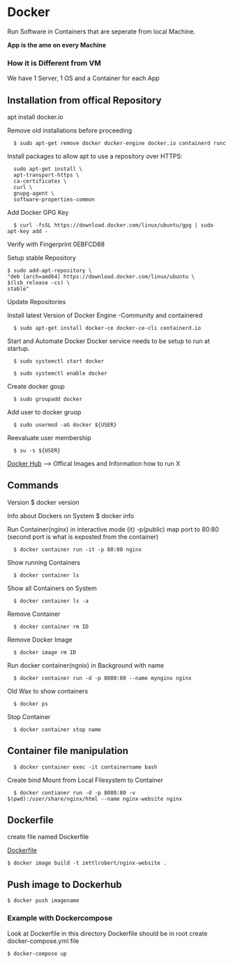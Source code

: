 # Docker

Run Software in Containers that are seperate from local Machine.

**App is the ame on every Machine**

### How it is Different from VM

We have 1 Server, 1 OS and a Container for each App

## Installation from offical Repository

apt install docker.io

Remove old installations before proceeding

      $ sudo apt-get remove docker docker-engine docker.io containerd runc

Install packages to allow apt to use a repository over HTTPS:

      sudo apt-get install \
      apt-transport-https \
      ca-certificates \
      curl \
      gnupg-agent \
      software-properties-common

Add Docker GPG Key

      $ curl -fsSL https://download.docker.com/linux/ubuntu/gpg | sudo apt-key add -

Verify with Fingerprint 0EBFCD88

Setup stable Repository

    $ sudo add-apt-repository \
    "deb [arch=amd64] https://download.docker.com/linux/ubuntu \
    $(lsb_release -cs) \
    stable"

Update Repositories

Install latest Version of Docker Engine -Community and containered

      $ sudo apt-get install docker-ce docker-ce-cli containerd.io

Start and Automate Docker
Docker service needs to be setup to run at startup.

      $ sudo systemctl start docker

      $ sudo systemctl enable docker

Create docker goup

      $ sudo groupadd docker

Add user to docker gruop

      $ sudo usermod -aG docker ${USER}

Reevaluate user membership

      $ su -s ${USER}

[Docker Hub](https://hub.docker.com/search?image_filter=official&type=image) --> Offical Images and Information how to run X

## Commands

Version
$ docker version

Info about Dockers on System
$ docker info

Run Container(nginx) in interactive mode (it) -p(public) map port to 80:80 (second port is what is exposted from the container)

      $ docker container run -it -p 80:80 nginx

Show running Containers

      $ docker container ls

Show all Containers on System

      $ docker container ls -a

Remove Container

      $ docker container rm ID

Remove Docker Image

      $ docker image rm ID

Run docker container(ngnix) in Background with name

      $ docker container run -d -p 8080:80 --name mynginx nginx

Old Wax to show containers

      $ docker ps

Stop Container

      $ docker container stop name

## Container file manipulation

      $ docker container exec -it containername bash

Create bind Mount from Local Filesystem to Container

      $ docker contianer run -d -p 8080:80 -v $(pwd):/user/share/nginx/html --name nginx-website nginx

## Dockerfile

create file named Dockerfile

[Dockerfile](./docker/Dockerfile)

    $ docker image build -t zettlrobert/nginx-website .

## Push image to Dockerhub

    $ docker push imagename

### Example with Dockercompose

Look at Dockerfile in this directory
Dockerfile should be in root
create docker-compose.yml file

    $ docker-compose up
